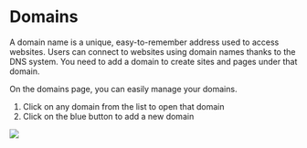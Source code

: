 # Domains

A domain name is a unique, easy-to-remember address used to access websites. Users can connect to websites using domain names thanks to the DNS system. You need to add a domain to create sites and pages under that domain.

On the domains page, you can easily manage your domains.

1. Click on any domain from the list to open that domain
2. Click on the blue button to add a new domain

<a href="../../../images/infra-domains-lg.jpg" target="_blank"><img src="../../../images/infra-domains.jpg" style="margin: auto; display: block"></a>
